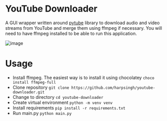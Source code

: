 # YouTube Downloader
A GUI wrapper written around [pytube](https://pypi.org/project/pytube/) library to download audio and video streams from YouTube and merge them using ffmpeg if necessary. You will need to have ffmpeg installed to be able to run this application.

![image](https://user-images.githubusercontent.com/19989521/179462754-99eadde1-4da7-44cc-9291-6f0003462cd6.png)



# Usage
* Install ffmpeg. The easiest way is to install it using chocolatey ```choco install ffmpeg-full```
* Clone repository ```git clone https://github.com/harpsingh/youtube-downloader.git```
* Change to directory ```cd youtube-downloader```
* Create virtual environment ```python -m venv venv```
* Install requirements ```pip install -r requirements.txt```
* Run main.py ```python main.py```
